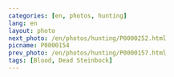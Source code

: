 ```yaml
---
categories: [en, photos, hunting]
lang: en
layout: photo
next_photo: /en/photos/hunting/P0000252.html
picname: P0000154
prev_photo: /en/photos/hunting/P0000157.html
tags: [Blood, Dead Steinbock]
---
```

